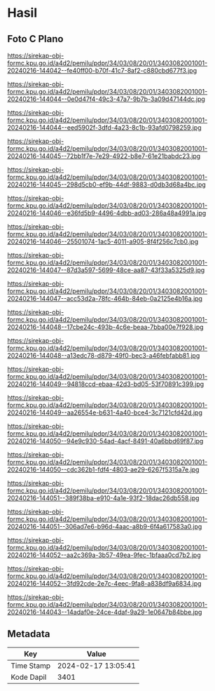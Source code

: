 # Hasil

## Foto C Plano

https://sirekap-obj-formc.kpu.go.id/a4d2/pemilu/pdpr/34/03/08/20/01/3403082001001-20240216-144042--fe40ff00-b70f-41c7-8af2-c880cbd677f3.jpg

https://sirekap-obj-formc.kpu.go.id/a4d2/pemilu/pdpr/34/03/08/20/01/3403082001001-20240216-144044--0e0d47f4-49c3-47a7-9b7b-3a09d47144dc.jpg

https://sirekap-obj-formc.kpu.go.id/a4d2/pemilu/pdpr/34/03/08/20/01/3403082001001-20240216-144044--eed5902f-3dfd-4a23-8c1b-93afd0798259.jpg

https://sirekap-obj-formc.kpu.go.id/a4d2/pemilu/pdpr/34/03/08/20/01/3403082001001-20240216-144045--72bb1f7e-7e29-4922-b8e7-61e21babdc23.jpg

https://sirekap-obj-formc.kpu.go.id/a4d2/pemilu/pdpr/34/03/08/20/01/3403082001001-20240216-144045--298d5cb0-ef9b-44df-9883-d0db3d68a4bc.jpg

https://sirekap-obj-formc.kpu.go.id/a4d2/pemilu/pdpr/34/03/08/20/01/3403082001001-20240216-144046--e36fd5b9-4496-4dbb-ad03-286a48a4991a.jpg

https://sirekap-obj-formc.kpu.go.id/a4d2/pemilu/pdpr/34/03/08/20/01/3403082001001-20240216-144046--25501074-1ac5-4011-a905-8f4f256c7cb0.jpg

https://sirekap-obj-formc.kpu.go.id/a4d2/pemilu/pdpr/34/03/08/20/01/3403082001001-20240216-144047--87d3a597-5699-48ce-aa87-43f33a5325d9.jpg

https://sirekap-obj-formc.kpu.go.id/a4d2/pemilu/pdpr/34/03/08/20/01/3403082001001-20240216-144047--acc53d2a-78fc-464b-84eb-0a2125e4b16a.jpg

https://sirekap-obj-formc.kpu.go.id/a4d2/pemilu/pdpr/34/03/08/20/01/3403082001001-20240216-144048--17cbe24c-493b-4c6e-beaa-7bba00e7f928.jpg

https://sirekap-obj-formc.kpu.go.id/a4d2/pemilu/pdpr/34/03/08/20/01/3403082001001-20240216-144048--a13edc78-d879-49f0-bec3-a46febfabb81.jpg

https://sirekap-obj-formc.kpu.go.id/a4d2/pemilu/pdpr/34/03/08/20/01/3403082001001-20240216-144049--94818ccd-ebaa-42d3-bd05-53f70891c399.jpg

https://sirekap-obj-formc.kpu.go.id/a4d2/pemilu/pdpr/34/03/08/20/01/3403082001001-20240216-144049--aa26554e-b631-4a40-bce4-3c7121cfd42d.jpg

https://sirekap-obj-formc.kpu.go.id/a4d2/pemilu/pdpr/34/03/08/20/01/3403082001001-20240216-144050--94e9c930-54ad-4acf-8491-40a6bbd69f87.jpg

https://sirekap-obj-formc.kpu.go.id/a4d2/pemilu/pdpr/34/03/08/20/01/3403082001001-20240216-144050--cdc362b1-fdf4-4803-ae29-6267f5315a7e.jpg

https://sirekap-obj-formc.kpu.go.id/a4d2/pemilu/pdpr/34/03/08/20/01/3403082001001-20240216-144051--389f38ba-e910-4a1e-93f2-18dac26db558.jpg

https://sirekap-obj-formc.kpu.go.id/a4d2/pemilu/pdpr/34/03/08/20/01/3403082001001-20240216-144051--306ad7e6-b96d-4aac-a8b9-6f4a617583a0.jpg

https://sirekap-obj-formc.kpu.go.id/a4d2/pemilu/pdpr/34/03/08/20/01/3403082001001-20240216-144052--aa2c369a-3b57-49ea-9fec-1bfaaa0cd7b2.jpg

https://sirekap-obj-formc.kpu.go.id/a4d2/pemilu/pdpr/34/03/08/20/01/3403082001001-20240216-144052--3fd92cde-2e7c-4eec-9fa8-a838df9a6834.jpg

https://sirekap-obj-formc.kpu.go.id/a4d2/pemilu/pdpr/34/03/08/20/01/3403082001001-20240216-144043--14adaf0e-24ce-4daf-9a29-1e0647b84bbe.jpg


## Metadata

| Key        | Value               |
| ---------- | ------------------- |
| Time Stamp | 2024-02-17 13:05:41 |
| Kode Dapil | 3401                |



